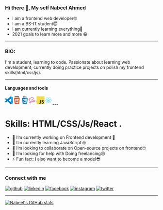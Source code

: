 ### Hi there 👋, My self Nabeel Ahmed

- I am a frontend web developer🤓
- I am a BS-IT student😇
- I am currently learning everything🤣
- 2021 goals to learn more and more 😀

---

### BIO: <br/>

I'm a student, learning to code. Passionate about learning web development, currently doing practice projects on polish my frontend skills(html/css/js).

---

#### Languages and tools

<img align="left" alt="Visual Studio Code" width="26px" src="https://raw.githubusercontent.com/github/explore/80688e429a7d4ef2fca1e82350fe8e3517d3494d/topics/visual-studio-code/visual-studio-code.png" /> 
<img align="left" alt="HTML5" width="26px" src="https://raw.githubusercontent.com/github/explore/80688e429a7d4ef2fca1e82350fe8e3517d3494d/topics/html/html.png" />
<img align="left" alt="CSS3" width="26px" src="https://raw.githubusercontent.com/github/explore/80688e429a7d4ef2fca1e82350fe8e3517d3494d/topics/css/css.png" />
<img align="left" alt="Sass" width="26px" src="https://raw.githubusercontent.com/github/explore/80688e429a7d4ef2fca1e82350fe8e3517d3494d/topics/sass/sass.png" />
<img align="left" alt="JavaScript" width="26px" src="https://raw.githubusercontent.com/github/explore/80688e429a7d4ef2fca1e82350fe8e3517d3494d/topics/javascript/javascript.png" />
<img align="left" alt="React" width="26px" src="https://raw.githubusercontent.com/github/explore/80688e429a7d4ef2fca1e82350fe8e3517d3494d/topics/react/react.png" />
<br>
---

# Skills: HTML/CSS/Js/React .

- 🔭 I’m currently working on Frontend development 🤠
- 🌱 I’m currently learning JavaScript 🤓
- 👯 I’m looking to collaborate on Open-source projects on frontend🤓
- 🤔 I’m looking for help with Doing freelancing😵
- ⚡ Fun fact: I also want to become a model😎

---

### Connect with me

[<img src='https://cdn.jsdelivr.net/npm/simple-icons@3.0.1/icons/github.svg' alt='github' height='40'>](https://github.com/nabeelahmed1699) [<img src='https://cdn.jsdelivr.net/npm/simple-icons@3.0.1/icons/linkedin.svg' alt='linkedin' height='40'>](https://www.linkedin.com/in/nabeelahmed1699/) [<img src='https://cdn.jsdelivr.net/npm/simple-icons@3.0.1/icons/facebook.svg' alt='facebook' height='40'>](https://www.facebook.com/billy.prince.980) [<img src='https://cdn.jsdelivr.net/npm/simple-icons@3.0.1/icons/instagram.svg' alt='instagram' height='40'>](https://www.instagram.com/nabeel_mufti/) [<img src='https://cdn.jsdelivr.net/npm/simple-icons@3.0.1/icons/twitter.svg' alt='twitter' height='40'>](https://twitter.com/nabeel_mufti)

---

[![Nabeel's GitHub stats](https://github-readme-stats.vercel.app/api?username=nabeelahmed1699&show_icons=true&theme=radial)](https://github.com/nabeelahmed1699/github-readme-stats)
